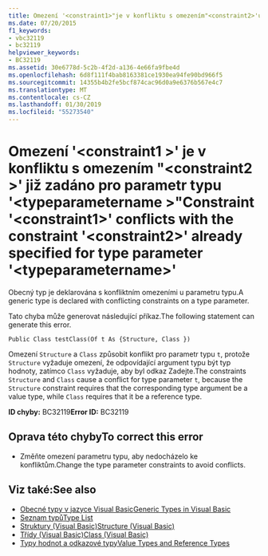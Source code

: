 ```yaml
---
title: Omezení '<constraint1>"je v konfliktu s omezením"<constraint2>'už zadaný pro parametr typu'<typeparametername>.
ms.date: 07/20/2015
f1_keywords:
- vbc32119
- bc32119
helpviewer_keywords:
- BC32119
ms.assetid: 30e6778d-5c2b-4f2d-a136-4e66fa9fbe4d
ms.openlocfilehash: 6d8f111f4bab8163381ce1930ea94fe90bd966f5
ms.sourcegitcommit: 14355b4b2fe5bcf874cac96d0a9e6376b567e4c7
ms.translationtype: MT
ms.contentlocale: cs-CZ
ms.lasthandoff: 01/30/2019
ms.locfileid: "55273540"
---
```

# <a name="constraint-constraint1-conflicts-with-the-constraint-constraint2-already-specified-for-type-parameter-typeparametername"></a><span data-ttu-id="bd7b1-102">Omezení '\<constraint1 >' je v konfliktu s omezením "\<constraint2 >' již zadáno pro parametr typu '\<typeparametername >"</span><span class="sxs-lookup"><span data-stu-id="bd7b1-102">Constraint '\<constraint1>' conflicts with the constraint '\<constraint2>' already specified for type parameter '\<typeparametername>'</span></span>
<span data-ttu-id="bd7b1-103">Obecný typ je deklarována s konfliktním omezeními u parametru typu.</span><span class="sxs-lookup"><span data-stu-id="bd7b1-103">A generic type is declared with conflicting constraints on a type parameter.</span></span>  
  
 <span data-ttu-id="bd7b1-104">Tato chyba může generovat následující příkaz.</span><span class="sxs-lookup"><span data-stu-id="bd7b1-104">The following statement can generate this error.</span></span>  
  
 `Public Class testClass(Of t As {Structure, Class })`  
  
 <span data-ttu-id="bd7b1-105">Omezení `Structure` a `Class` způsobit konflikt pro parametr typu `t`, protože `Structure` vyžaduje omezení, že odpovídající argument typu být typ hodnoty, zatímco `Class` vyžaduje, aby byl odkaz Zadejte.</span><span class="sxs-lookup"><span data-stu-id="bd7b1-105">The constraints `Structure` and `Class` cause a conflict for type parameter `t`, because the `Structure` constraint requires that the corresponding type argument be a value type, while `Class` requires that it be a reference type.</span></span>  
  
 <span data-ttu-id="bd7b1-106">**ID chyby:** BC32119</span><span class="sxs-lookup"><span data-stu-id="bd7b1-106">**Error ID:** BC32119</span></span>  
  
## <a name="to-correct-this-error"></a><span data-ttu-id="bd7b1-107">Oprava této chyby</span><span class="sxs-lookup"><span data-stu-id="bd7b1-107">To correct this error</span></span>  
  
-   <span data-ttu-id="bd7b1-108">Změňte omezení parametru typu, aby nedocházelo ke konfliktům.</span><span class="sxs-lookup"><span data-stu-id="bd7b1-108">Change the type parameter constraints to avoid conflicts.</span></span>  
  
## <a name="see-also"></a><span data-ttu-id="bd7b1-109">Viz také:</span><span class="sxs-lookup"><span data-stu-id="bd7b1-109">See also</span></span>

- [<span data-ttu-id="bd7b1-110">Obecné typy v jazyce Visual Basic</span><span class="sxs-lookup"><span data-stu-id="bd7b1-110">Generic Types in Visual Basic</span></span>](../../visual-basic/programming-guide/language-features/data-types/generic-types.md)
- [<span data-ttu-id="bd7b1-111">Seznam typů</span><span class="sxs-lookup"><span data-stu-id="bd7b1-111">Type List</span></span>](../../visual-basic/language-reference/statements/type-list.md)
- [<span data-ttu-id="bd7b1-112">Struktury (Visual Basic)</span><span class="sxs-lookup"><span data-stu-id="bd7b1-112">Structure (Visual Basic)</span></span>](../../visual-basic/language-reference/statements/structure-statement.md)
- [<span data-ttu-id="bd7b1-113">Třídy (Visual Basic)</span><span class="sxs-lookup"><span data-stu-id="bd7b1-113">Class (Visual Basic)</span></span>](../../visual-basic/language-reference/statements/class-statement.md)
- [<span data-ttu-id="bd7b1-114">Typy hodnot a odkazové typy</span><span class="sxs-lookup"><span data-stu-id="bd7b1-114">Value Types and Reference Types</span></span>](../../visual-basic/programming-guide/language-features/data-types/value-types-and-reference-types.md)
